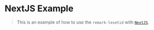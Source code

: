 # NextJS Example

> This is an example of how to use the `remark-lesetid` with [`NextJS`](https://nextjs.org).
